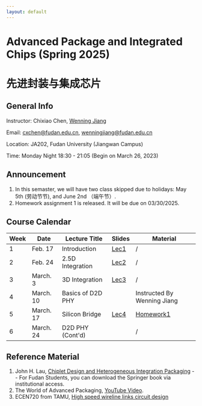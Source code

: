 ```yaml
---
layout: default
---
```


# Advanced Package and Integrated Chips (Spring 2025)
# 先进封装与集成芯片

## General Info

Instructor: Chixiao Chen, [Wenning Jiang](https://fics.fudan.edu.cn/99/ec/c22621a432620/page.htm)

Email: cxchen@fudan.edu.cn, wenningjiang@fudan.edu.cn

Location: JA202, Fudan University (Jiangwan Campus)

Time: Monday Night 18:30 - 21:05 (Begin on March 26, 2023)

## Announcement
1. In this semaster, we will have two class skipped due to holidays: May 5th (劳动节节), and June 2nd （端午节）.
2. Homework assignment 1 is released. It will be due on 03/30/2025.

## Course Calendar

 Week | Date | Lecture Title | Slides | Material|
 ---- |  ---- |-----|-----|----|
1| Feb. 17 | Introduction | [Lec1](./chiplet01-2025.pdf) | / |
2| Feb. 24 | 2.5D Integration | [Lec2](./chiplet02_2025.pdf) | / |
3| March. 3 | 3D Integration | [Lec3](./chiplet03_2025.pdf) | / |
4| March. 10 | Basics of D2D PHY |  | Instructed By Wenning Jiang|
5| March. 17 | Silicon Bridge | [Lec4](./chiplet04_2025.pdf) | [Homework1](./chiplet_hmwk_01_2025.pdf) |
6| March. 24 | D2D PHY (Cont'd) | | / |


## Reference Material

1. John H. Lau, [Chiplet Design and Heterogeneous Integration Packaging](https://link.springer.com/book/10.1007/978-981-19-9917-8) -- For Fudan Students, you can download the Springer book via institutional access.
2. The World of Advanced Packaging, [YouTube Video](https://youtu.be/-egYoxajTz0?si=zYukszzz4EPon9Cf).
3. ECEN720 from TAMU, [High speed wireline links circuit design](https://people.engr.tamu.edu/spalermo/ecen720.html)
